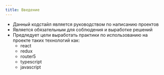 ```yaml
---
title: Введение
---
```


- Данный кодстайл является руководством по написанию проектов
- Является обязательным для соблюдения и выработке решений
- Предледует цели выработать практики по использованию на проекте таких технологий как:
    - react
    - redux 
    - router5
    - typescript
    - javascript
